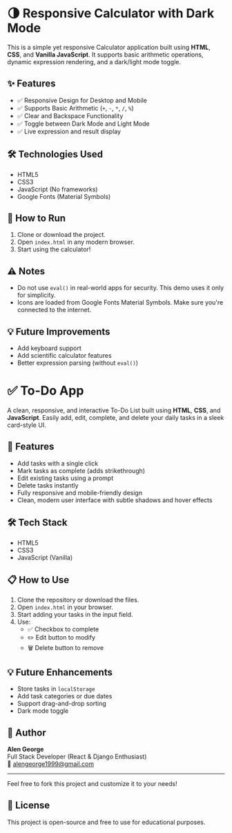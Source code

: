 # 🌗 Responsive Calculator with Dark Mode

This is a simple yet responsive Calculator application built using **HTML**, **CSS**, and **Vanilla JavaScript**. It supports basic arithmetic operations, dynamic expression rendering, and a dark/light mode toggle.

## ✨ Features

- ✅ Responsive Design for Desktop and Mobile
- ✅ Supports Basic Arithmetic (`+`, `-`, `*`, `/`, `%`)
- ✅ Clear and Backspace Functionality
- ✅ Toggle between Dark Mode and Light Mode
- ✅ Live expression and result display

## 🛠 Technologies Used

- HTML5
- CSS3
- JavaScript (No frameworks)
- Google Fonts (Material Symbols)


## 🚀 How to Run

1. Clone or download the project.
2. Open `index.html` in any modern browser.
3. Start using the calculator!

## ⚠️ Notes

- Do not use `eval()` in real-world apps for security. This demo uses it only for simplicity.
- Icons are loaded from Google Fonts Material Symbols. Make sure you're connected to the internet.

## 💡 Future Improvements

- Add keyboard support
- Add scientific calculator features
- Better expression parsing (without `eval()`)

# ✅ To-Do App

A clean, responsive, and interactive To-Do List built using **HTML**, **CSS**, and **JavaScript**. Easily add, edit, complete, and delete your daily tasks in a sleek card-style UI.

## 🚀 Features

- Add tasks with a single click
- Mark tasks as complete (adds strikethrough)
- Edit existing tasks using a prompt
- Delete tasks instantly
- Fully responsive and mobile-friendly design
- Clean, modern user interface with subtle shadows and hover effects


## 🛠️ Tech Stack

- HTML5
- CSS3
- JavaScript (Vanilla)


## 📋 How to Use

1. Clone the repository or download the files.
2. Open `index.html` in your browser.
3. Start adding your tasks in the input field.
4. Use:
   - ✅ Checkbox to complete
   - ✏️ Edit button to modify
   - 🗑️ Delete button to remove

## 💡 Future Enhancements

- Store tasks in `localStorage`
- Add task categories or due dates
- Support drag-and-drop sorting
- Dark mode toggle

## 🙌 Author

**Alen George**  
Full Stack Developer (React & Django Enthusiast)  
📧 alengeorge1999@gmail.com

---

Feel free to fork this project and customize it to your needs!




## 📄 License

This project is open-source and free to use for educational purposes.


